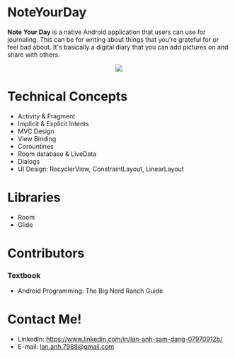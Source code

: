 # NoteYourDay

**Note Your Day** is a native Android application that users can use for journaling. This can be for writing about things that you're grateful for or feel bad about.
It's basically a digital diary that you can add pictures on and share with others.

<p align="center">
  <img src="https://i.imgur.com/EMGct5v.gif" />
</p>

# Technical Concepts

  * Activity & Fragment
  * Implicit & Explicit Intents
  * MVC Design
  * View Binding
  * Corountines
  * Room database & LiveData
  * Dialogs
  * UI Design: RecyclerView, ConstraintLayout, LinearLayout

# Libraries

  * Room
  * Glide

# Contributors

### Textbook

  * Android Programming: The Big Nerd Ranch Guide

# Contact Me!

  * LinkedIn: https://www.linkedin.com/in/lan-anh-sam-dang-07970912b/
  * E-mail: lan.anh.7988@gmail.com
